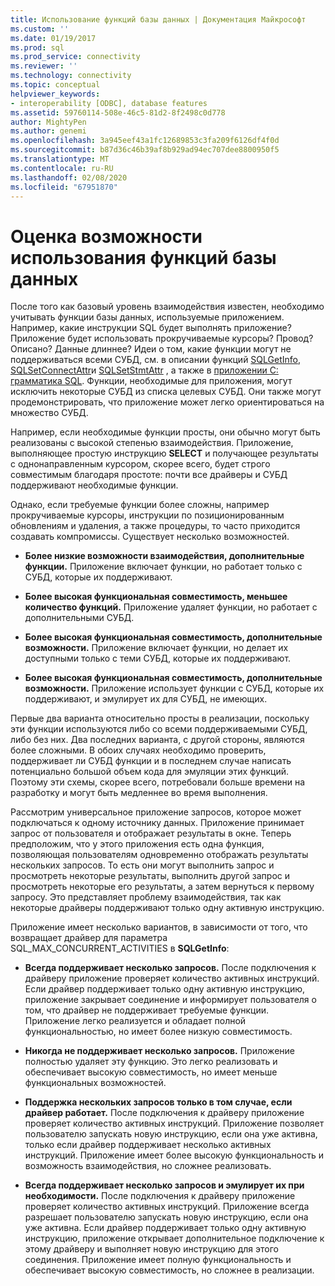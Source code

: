 ```yaml
---
title: Использование функций базы данных | Документация Майкрософт
ms.custom: ''
ms.date: 01/19/2017
ms.prod: sql
ms.prod_service: connectivity
ms.reviewer: ''
ms.technology: connectivity
ms.topic: conceptual
helpviewer_keywords:
- interoperability [ODBC], database features
ms.assetid: 59760114-508e-46c5-81d2-8f2498c0d778
author: MightyPen
ms.author: genemi
ms.openlocfilehash: 3a945eef43a1fc12689853c3fa209f6126df4f0d
ms.sourcegitcommit: b87d36c46b39af8b929ad94ec707dee8800950f5
ms.translationtype: MT
ms.contentlocale: ru-RU
ms.lasthandoff: 02/08/2020
ms.locfileid: "67951870"
---
```

# <a name="considering-database-features-to-use"></a>Оценка возможности использования функций базы данных
После того как базовый уровень взаимодействия известен, необходимо учитывать функции базы данных, используемые приложением. Например, какие инструкции SQL будет выполнять приложение? Приложение будет использовать прокручиваемые курсоры? Провод? Описано? Данные длиннее? Идеи о том, какие функции могут не поддерживаться всеми СУБД, см. в описании функций [SQLGetInfo](../../../odbc/reference/syntax/sqlgetinfo-function.md), [SQLSetConnectAttr](../../../odbc/reference/syntax/sqlsetconnectattr-function.md)и [SQLSetStmtAttr](../../../odbc/reference/syntax/sqlsetstmtattr-function.md) , а также в [приложении C: грамматика SQL](../../../odbc/reference/appendixes/appendix-c-sql-grammar.md). Функции, необходимые для приложения, могут исключить некоторые СУБД из списка целевых СУБД. Они также могут продемонстрировать, что приложение может легко ориентироваться на множество СУБД.  
  
 Например, если необходимые функции просты, они обычно могут быть реализованы с высокой степенью взаимодействия. Приложение, выполняющее простую инструкцию **SELECT** и получающее результаты с однонаправленным курсором, скорее всего, будет строго совместимым благодаря простоте: почти все драйверы и СУБД поддерживают необходимые функции.  
  
 Однако, если требуемые функции более сложны, например прокручиваемые курсоры, инструкции по позиционированным обновлениям и удаления, а также процедуры, то часто приходится создавать компромиссы. Существует несколько возможностей.  
  
-   **Более низкие возможности взаимодействия, дополнительные функции.** Приложение включает функции, но работает только с СУБД, которые их поддерживают.  
  
-   **Более высокая функциональная совместимость, меньшее количество функций.** Приложение удаляет функции, но работает с дополнительными СУБД.  
  
-   **Более высокая функциональная совместимость, дополнительные возможности.** Приложение включает функции, но делает их доступными только с теми СУБД, которые их поддерживают.  
  
-   **Более высокая функциональная совместимость, дополнительные возможности.** Приложение использует функции с СУБД, которые их поддерживают, и эмулирует их для СУБД, не имеющих.  
  
 Первые два варианта относительно просты в реализации, поскольку эти функции используются либо со всеми поддерживаемыми СУБД, либо без них. Два последних варианта, с другой стороны, являются более сложными. В обоих случаях необходимо проверить, поддерживает ли СУБД функции и в последнем случае написать потенциально большой объем кода для эмуляции этих функций. Поэтому эти схемы, скорее всего, потребовали больше времени на разработку и могут быть медленнее во время выполнения.  
  
 Рассмотрим универсальное приложение запросов, которое может подключаться к одному источнику данных. Приложение принимает запрос от пользователя и отображает результаты в окне. Теперь предположим, что у этого приложения есть одна функция, позволяющая пользователям одновременно отображать результаты нескольких запросов. То есть они могут выполнить запрос и просмотреть некоторые результаты, выполнить другой запрос и просмотреть некоторые его результаты, а затем вернуться к первому запросу. Это представляет проблему взаимодействия, так как некоторые драйверы поддерживают только одну активную инструкцию.  
  
 Приложение имеет несколько вариантов, в зависимости от того, что возвращает драйвер для параметра SQL_MAX_CONCURRENT_ACTIVITIES в **SQLGetInfo**:  
  
-   **Всегда поддерживает несколько запросов.** После подключения к драйверу приложение проверяет количество активных инструкций. Если драйвер поддерживает только одну активную инструкцию, приложение закрывает соединение и информирует пользователя о том, что драйвер не поддерживает требуемые функции. Приложение легко реализуется и обладает полной функциональностью, но имеет более низкую совместимость.  
  
-   **Никогда не поддерживает несколько запросов.** Приложение полностью удаляет эту функцию. Это легко реализовать и обеспечивает высокую совместимость, но имеет меньше функциональных возможностей.  
  
-   **Поддержка нескольких запросов только в том случае, если драйвер работает.** После подключения к драйверу приложение проверяет количество активных инструкций. Приложение позволяет пользователю запускать новую инструкцию, если она уже активна, только если драйвер поддерживает несколько активных инструкций. Приложение имеет более высокую функциональность и возможность взаимодействия, но сложнее реализовать.  
  
-   **Всегда поддерживает несколько запросов и эмулирует их при необходимости.** После подключения к драйверу приложение проверяет количество активных инструкций. Приложение всегда разрешает пользователю запускать новую инструкцию, если она уже активна. Если драйвер поддерживает только одну активную инструкцию, приложение открывает дополнительное подключение к этому драйверу и выполняет новую инструкцию для этого соединения. Приложение имеет полную функциональность и обеспечивает высокую совместимость, но сложнее в реализации.
